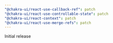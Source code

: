 ```yaml
---
"@chakra-ui/react-use-callback-ref": patch
"@chakra-ui/react-use-controllable-state": patch
"@chakra-ui/react-context": patch
"@chakra-ui/react-use-merge-refs": patch
---
```


Initial release
